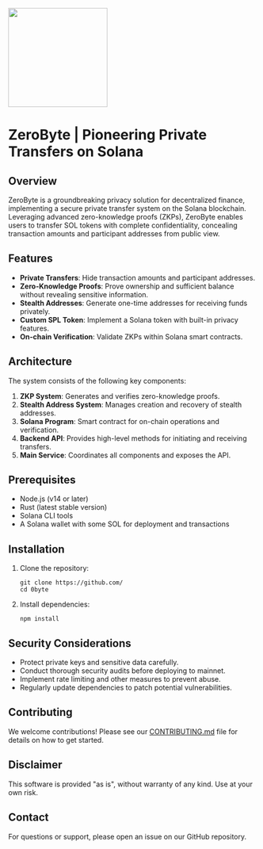 <img src="https://pbs.twimg.com/profile_images/1837450642689839105/MNZA-W7J_400x400.jpg" style="width: 200px;"></img>
# ZeroByte | Pioneering Private Transfers on Solana

## Overview

ZeroByte is a groundbreaking privacy solution for decentralized finance, implementing a secure private transfer system on the Solana blockchain. Leveraging advanced zero-knowledge proofs (ZKPs), ZeroByte enables users to transfer SOL tokens with complete confidentiality, concealing transaction amounts and participant addresses from public view.

## Features

- **Private Transfers**: Hide transaction amounts and participant addresses.
- **Zero-Knowledge Proofs**: Prove ownership and sufficient balance without revealing sensitive information.
- **Stealth Addresses**: Generate one-time addresses for receiving funds privately.
- **Custom SPL Token**: Implement a Solana token with built-in privacy features.
- **On-chain Verification**: Validate ZKPs within Solana smart contracts.

## Architecture

The system consists of the following key components:

1. **ZKP System**: Generates and verifies zero-knowledge proofs.
2. **Stealth Address System**: Manages creation and recovery of stealth addresses.
3. **Solana Program**: Smart contract for on-chain operations and verification.
4. **Backend API**: Provides high-level methods for initiating and receiving transfers.
5. **Main Service**: Coordinates all components and exposes the API.

## Prerequisites

- Node.js (v14 or later)
- Rust (latest stable version)
- Solana CLI tools
- A Solana wallet with some SOL for deployment and transactions

## Installation

1. Clone the repository:
   ```
   git clone https://github.com/
   cd 0byte
   ```

2. Install dependencies:
   ```
   npm install
   ```

## Security Considerations

- Protect private keys and sensitive data carefully.
- Conduct thorough security audits before deploying to mainnet.
- Implement rate limiting and other measures to prevent abuse.
- Regularly update dependencies to patch potential vulnerabilities.

## Contributing

We welcome contributions! Please see our [CONTRIBUTING.md](CONTRIBUTING.md) file for details on how to get started.

## Disclaimer

This software is provided "as is", without warranty of any kind. Use at your own risk.

## Contact

For questions or support, please open an issue on our GitHub repository.
